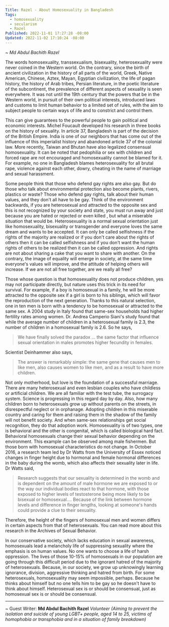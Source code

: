 ```yaml
---
Title: Razel - About Homosexuality in Bangladesh
Tags:
  - homosexuality
  - secularism
  - Razel
Published: 2022-11-01 17:27:28 -08:00
Updated: 2022-11-02 17:10:24 -08:00
---
```


~ *Md Abdul Bachith Razel*

The words homosexuality, transsexualism, bisexuality, heterosexuality were never coined in the Western world. On the contrary, since the birth of ancient civilization in the history of all parts of the world, Greek, Native American, Chinese, Aztex, Mayan, Egyptian civilization, the life of pagan history, the history of Arab tribes, Persian literature, in the poetic literature of the subcontinent, the prevalence of different aspects of sexuality is seen everywhere. It was not until the 19th century that the powers that be in the Western world, in pursuit of their own political interests, introduced laws and customs to limit human behavior to a limited set of rules, with the aim to subject people to certain ways of life and to constrict and control them. 

This can give guarantees to the powerful people to gain political and economic interests. Michel Foucault developed his research in three books on the history of sexuality. In article 37, Bangladesh is part of the decision of the British Empire. India is one of our neighbors that has come out of the influence of this imperialist history and abandoned article 37 of the colonial law. More recently, Taiwan and Bhutan have also legalized consensual homosexuality. It can be noted that pedophilia or sex with children and forced rape are not encouraged and homosexuality cannot be blamed for it. For example, no one in Bangladesh blames heterosexuality for all brutal rape, violence against each other, dowry, cheating in the name of marriage and sexual harassment. 

Some people think that those who defend gay rights are also gay. But do those who talk about environmental protection also become plants, rivers, plastics or waste? Those who defend gay rights, talk about their human values, and they don't all have to be gay. Think of the environment backwards, if you are heterosexual and attracted to the opposite sex and this is not recognized by your society and state, you must run away and just because you are hated or rejected or even killed , but what a miserable situation that would be. Heterosexuality is a normal sexual orientation just like homosexuality, bisexuality or transgender and everyone loves the same dream and wants to be accepted. It can only be called selfishness if the rights of the majority are realized or if you don't care about the rights of others then it can be called selfishness and if you don't want the human rights of others to be realized then it can be called oppression. And rights are not about sharing a cake that you want to share with another. On the contrary, the image of equality will emerge in society, at the same time everyone's values ​​will improve, and the attitude of helping others will increase. If we are not all free together, are we really all free? 

Those whose question is that homosexuality does not produce children, yes may not participate directly, but nature uses this trick in its need for survival. For example, if a boy is homosexual in a family, he will be more attracted to the opposite sex if a girl is born to his siblings, which will favor the reproduction of the next generation. Thanks to this natural selection, one in ten men is born with a tendency to be homosexual or attracted to the same sex. A 2004 study in Italy found that same-sex households had higher fertility rates among women. Dr. Andrea Camperio Siani's study found that while the average number of children in a heterosexual family is 2.3, the number of children in a homosexual family is 2.6. So he says,

> We have finally solved the paradox … the same factor that influence sexual orientation in males promotes higher fecundity in females.

Scientist Deinhammer also says,
> The answer is remarkably simple: the same gene that causes men to like men, also causes women to like men, and as a result to have more children. 

Not only motherhood, but love is the foundation of a successful marriage. There are many heterosexual and even lesbian couples who have childless or artificial children. We are all familiar with the test tube, the surrogacy system. Science is progressing in this regard day by day. Also, how many children born to heterosexuals grow up without parents on the streets, in disrespectful neglect or in orphanage. Adopting children in this miserable country and caring for them and raising them in the shadow of the family will not benefit society. And when same-sex relationships get social recognition, they do that adoption work.
Homosexuality is of two types, one is behavioral and the other is congenital, which is called biological hard fact. Behavioral homosexuals change their sexual behavior depending on the environment. This example can be observed among male fishermen. But those born with homosexual characteristics do not change. In October 2016, a research team led by Dr Watts from the University of Essex noticed changes in finger height due to hormonal and female hormonal differences in the baby during the womb, which also affects their sexuality later in life. Dr Watts said,

> Research suggests that our sexuality is determined in the womb and is dependent on the amount of male hormone we are exposed to or the way our individual bodies react to that hormone, with those exposed to higher levels of testosterone being more likely to be bisexual or homosexual.… Because of the link between hormone levels and difference in finger lengths, looking at someone's hands could provide a clue to their sexuality.


Therefore, the height of the fingers of homosexual men and women differs in certain aspects from that of heterosexuals.
You can read more about this research in the Archives of Sexual Behavior. 

In our conservative society, which lacks education in sexual awareness, homosexuals lead a melancholy life of suppressing sexuality where the emphasis is on human values. No one wants to choose a life of harsh oppression. The lives of those 10-15% of homosexuals in our population are going through this difficult period due to the ignorant hatred of the majority of heterosexuals. Because, in our society, we grow up unknowingly learning ignorance, division, aggressive thinking and hatred from birth. For some heterosexuals, homosexuality may seem impossible, perhaps. Because he thinks about himself but no one tells him to be gay so he doesn't have to think about himself. Heterosexual sex is or should be consensual, just as homosexual sex is or should be consensual.


----
~ Guest Writer: **Md Abdul Bachith Razel** 
*Volunteer
(Aiming to prevent the isolation and suicide of young LGBT+ people, aged 14 to 25, victims of homophobia or transphobia and in a situation of family breakdown)*